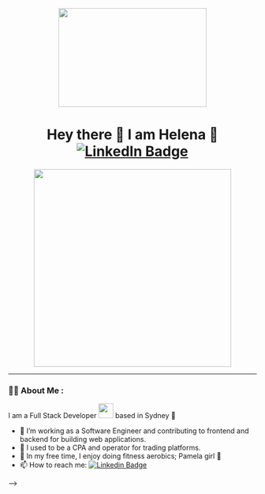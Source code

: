 


<div align="center" >
    <div align="center">
  <img src="https://media.giphy.com/media/Wj7lNjMNDxSmc/giphy.gif" width="300" height="200"/>
</div>
  <h1>
    Hey there 👋 I am Helena 🍒 
    <div id="badges" align="center">
  <a href="https://www.linkedin.com/in/helena-h-a953b6155/" target="_blank">
    <img src="https://img.shields.io/badge/LinkedIn-blue?style=for-the-badge&logo=linkedin&logoColor=white" alt="LinkedIn Badge"/>
  </a>

  </h1> 
  </div>
</div>

<div id="header" align="center">
  <img src="https://media.giphy.com/media/M4NykXxUE0HAcK7UJ6/giphy.gif" width="400" height="400"/>
</div>

---
### :woman_technologist: About Me :
I am a Full Stack Developer <img src="https://media.giphy.com/media/WUlplcMpOCEmTGBtBW/giphy.gif" width="30"> based in Sydney 🐚
- 🌱 I’m working as a Software Engineer and contributing to frontend and backend for building web applications.
- 👯 I used to be a CPA and operator for trading platforms.
- 🍒 In my free time, I enjoy doing fitness aerobics; Pamela girl 🥳
- 📫 How to reach me: [![Linkedin Badge](https://img.shields.io/badge/-Helena-blue?style=flat&logo=Linkedin&logoColor=white)](https://www.linkedin.com/in/helena-h-a953b6155/)

-->
